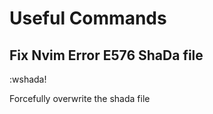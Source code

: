 # Useful Commands

## Fix Nvim Error E576 ShaDa file

:wshada!

Forcefully overwrite the shada file
